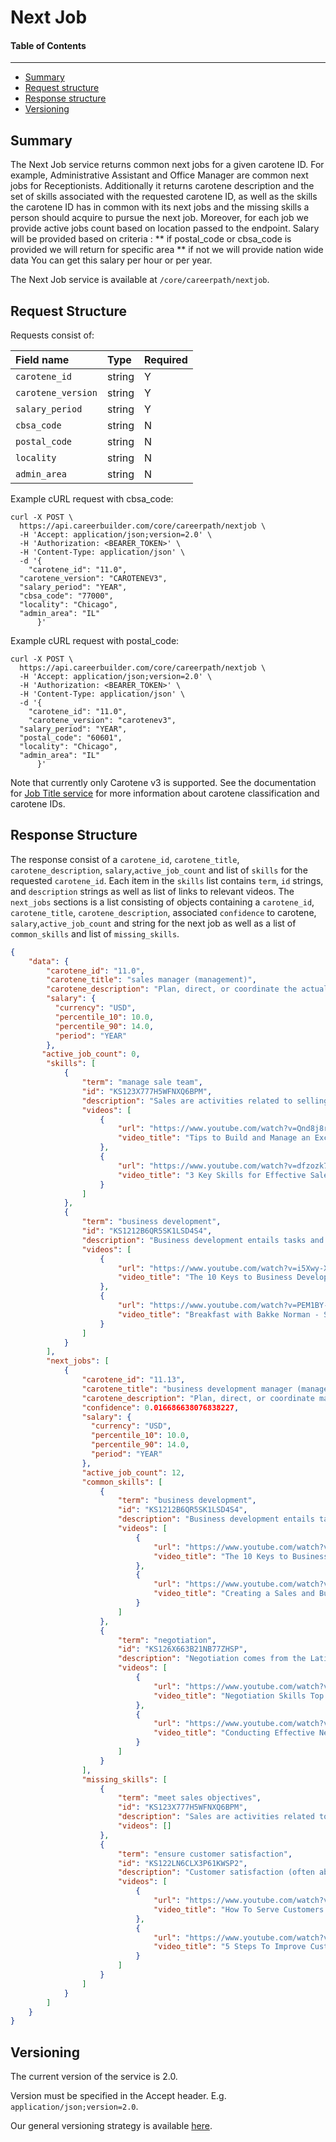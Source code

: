 Next Job
==================

#### Table of Contents
_______

- [Summary](#summary)
- [Request structure](#request-structure)
- [Response structure](#response-structure)
- [Versioning](#versioning)


## Summary

The Next Job service returns common next jobs for a given carotene ID. For example, Administrative 
Assistant and Office Manager are common next jobs for Receptionists. Additionally it returns carotene description and the 
set of skills associated with the requested carotene ID, as well as the skills the carotene ID has
in common with its next jobs and the missing skills a person should acquire to pursue the next job. 
Moreover, for each job we provide active jobs count based on location passed to the endpoint.
Salary will be provided based on criteria :
** if postal_code or cbsa_code is provided we will return for specific area
** if not we will provide nation wide data
You can get this salary per hour or per year.


The Next Job service is available at `/core/careerpath/nextjob`.

## Request Structure

Requests consist of:

| Field name        | Type   |Required|
|:------------------|:-------|:-------|
|`carotene_id`      | string |    Y   |
|`carotene_version` | string |    Y   |
|`salary_period`    | string |    Y   | // "HOUR" OR "YEAR"
|`cbsa_code`        | string |    N   |
|`postal_code`      | string |    N   |
|`locality`         | string |    N   |
|`admin_area`       | string |    N   |
                     
Example cURL request with cbsa_code:

```
curl -X POST \
  https://api.careerbuilder.com/core/careerpath/nextjob \
  -H 'Accept: application/json;version=2.0' \
  -H 'Authorization: <BEARER_TOKEN>' \
  -H 'Content-Type: application/json' \
  -d '{
	"carotene_id": "11.0",
  "carotene_version": "CAROTENEV3",
  "salary_period": "YEAR",
  "cbsa_code": "77000",
  "locality": "Chicago",
  "admin_area": "IL"
      }'
```

Example cURL request with postal_code:

```
curl -X POST \
  https://api.careerbuilder.com/core/careerpath/nextjob \
  -H 'Accept: application/json;version=2.0' \
  -H 'Authorization: <BEARER_TOKEN>' \
  -H 'Content-Type: application/json' \
  -d '{
	"carotene_id": "11.0",
	"carotene_version": "carotenev3",
  "salary_period": "YEAR",
  "postal_code": "60601",
  "locality": "Chicago",
  "admin_area": "IL"
      }'
```

Note that currently only Carotene v3 is supported. See the documentation for [Job Title service](https://github.com/careerbuilder/DataScienceAPIDocumentation/blob/master/JobTitle.md)
for more information about carotene classification and carotene IDs.

## Response Structure

The response consist of a `carotene_id`, `carotene_title`, `carotene_description`, `salary`,`active_job_count`  and list of `skills` for the requested 
`carotene_id`. Each item in the `skills` list contains `term`, `id` strings, and `description` 
strings as well as  list of links to relevant videos. The `next_jobs` sections is 
a list consisting of objects containing a `carotene_id`, `carotene_title`, `carotene_description`, associated `confidence` to carotene, `salary`,`active_job_count` and  string for the next job as well as a list of `common_skills` and list of `missing_skills`.

```json
{
    "data": {
        "carotene_id": "11.0",
        "carotene_title": "sales manager (management)",
        "carotene_description": "Plan, direct, or coordinate the actual distribution or movement of a product or service to the customer. Coordinate sales distribution by establishing sales territories, quotas, and goals and establish training programs for sales representatives. Analyze sales statistics gathered by staff to determine sales potential and inventory requirements and monitor the preferences of customers.",
        "salary": {
          "currency": "USD",
          "percentile_10": 10.0,
          "percentile_90": 14.0,
          "period": "YEAR"
        },
       "active_job_count": 0,
        "skills": [
            {
                "term": "manage sale team",
                "id": "KS123X777H5WFNXQ6BPM",
                "description": "Sales are activities related to selling or the number of goods or services sold in a given time period. The seller or the provider of the goods or services complete a sale in response to an acquisition, appropriation, requisition or a direct interaction with the buyer at the point of sale.",
                "videos": [
                    {
                        "url": "https://www.youtube.com/watch?v=Qnd8j8rxEB0",
                        "video_title": "Tips to Build and Manage an Excellent Sales Team"
                    },
                    {
                        "url": "https://www.youtube.com/watch?v=dfzozk7eGF4",
                        "video_title": "3 Key Skills for Effective Sales Management"
                    }
                ]
            },
            {
                "term": "business development",
                "id": "KS1212B6QR5SK1LSD4S4",
                "description": "Business development entails tasks and processes to develop and implement growth opportunities within and between organizations. It is a subset of the fields of business, commerce and organizational theory.",
                "videos": [
                    {
                        "url": "https://www.youtube.com/watch?v=i5Xwy-XBVgk",
                        "video_title": "The 10 Keys to Business Development"
                    },
                    {
                        "url": "https://www.youtube.com/watch?v=PEM1BY-cJN8",
                        "video_title": "Breakfast with Bakke Norman - SBA Financing presented by Jeremy Price"
                    }
                ]
            }
        ],
        "next_jobs": [
            {
                "carotene_id": "11.13",
                "carotene_title": "business development manager (management)",
                "carotene_description": "Plan, direct, or coordinate marketing policies and programs, such as determining the demand for products and services offered by a firm and its competitors, and identify potential customers. Develop pricing strategies with the goal of maximizing the firm's profits or share of the market while ensuring the firm's customers are satisfied. Oversee product development or monitor trends that indicate the need for new products and services.",
                "confidence": 0.016686638076838227,
                "salary": {
                  "currency": "USD",
                  "percentile_10": 10.0,
                  "percentile_90": 14.0,
                  "period": "YEAR"
                },
                "active_job_count": 12,
                "common_skills": [
                    {
                        "term": "business development",
                        "id": "KS1212B6QR5SK1LSD4S4",
                        "description": "Business development entails tasks and processes to develop and implement growth opportunities within and between organizations. It is a subset of the fields of business, commerce and organizational theory.",
                        "videos": [
                            {
                                "url": "https://www.youtube.com/watch?v=i5Xwy-XBVgk",
                                "video_title": "The 10 Keys to Business Development"
                            },
                            {
                                "url": "https://www.youtube.com/watch?v=OB2t8UvXMWU",
                                "video_title": "Creating a Sales and Business Development Strategy - Entrepreneurship 101 2009/10"
                            }
                        ]
                    },
                    {
                        "term": "negotiation",
                        "id": "KS126X663B21NB77ZHSP",
                        "description": "Negotiation comes from the Latin neg (no) and otsia (leisure) referring to businessmen who, unlike the patricians, had no leisure time in their industriousness;  it held the meaning of business (le nÃ©goce in French) until the 17th century when it took on the diplomatic connotation as a dialogue between two or more people or parties intended to reach a beneficial outcome over one or more issues where a conflict exists with respect to at least one of these issues. Thus, negotiation is a process of combining divergent positions into a joint agreement under a decision rule of unanimity.",
                        "videos": [
                            {
                                "url": "https://www.youtube.com/watch?v=oy0MD2nsZVs",
                                "video_title": "Negotiation Skills Top 10 Tips"
                            },
                            {
                                "url": "https://www.youtube.com/watch?v=rCmvMDrCWjs",
                                "video_title": "Conducting Effective Negotiations"
                            }
                        ]
                    }
                ],
                "missing_skills": [
                    {
                        "term": "meet sales objectives",
                        "id": "KS123X777H5WFNXQ6BPM",
                        "description": "Sales are activities related to selling or the number of goods or services sold in a given time period. The seller or the provider of the goods or services complete a sale in response to an acquisition, appropriation, requisition or a direct interaction with the buyer at the point of sale.",
                        "videos": []
                    },
                    {
                        "term": "ensure customer satisfaction",
                        "id": "KS122LN6CLX3P61KWSP2",
                        "description": "Customer satisfaction (often abbreviated as CSAT, more correctly CSat) is a term frequently used in marketing. It is a measure of how products and services supplied by a company meet or surpass customer expectation.",
                        "videos": [
                            {
                                "url": "https://www.youtube.com/watch?v=LbIB4KW9aZY",
                                "video_title": "How To Serve Customers Better To Ensure Customer Satisfaction"
                            },
                            {
                                "url": "https://www.youtube.com/watch?v=XK3cNcuvuMs",
                                "video_title": "5 Steps To Improve Customer Satisfaction"
                            }
                        ]
                    }
                ]
            }
        ]
    }
}
```

## Versioning
The current version of the service is 2.0. 

Version must be specified in the Accept header. E.g. `application/json;version=2.0`. 

Our general versioning strategy is available [here](/Versioning.md).
